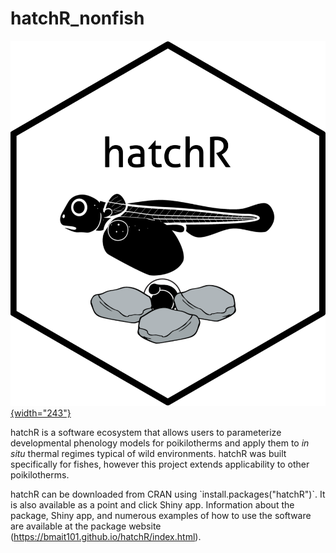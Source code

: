 # hatchR_nonfish

[![](misc/hatchR_logo.png){width="243"}](https://bmait101.github.io/hatchR/index.html)

hatchR is a software ecosystem that allows users to parameterize developmental phenology models for poikilotherms and apply them to *in situ* thermal regimes typical of wild environments. hatchR was built specifically for fishes, however this project extends applicability to other poikilotherms.

hatchR can be downloaded from CRAN using \`install.packages("hatchR")\`. It is also available as a point and click Shiny app. Information about the package, Shiny app, and numerous examples of how to use the software are available at the package website (<https://bmait101.github.io/hatchR/index.html>).
